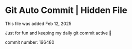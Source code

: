 # Git Auto Commit | Hidden File

This file was added Feb 12, 2025

Just for fun and keeping my daily git commit active 🤪

commit number: 196480

